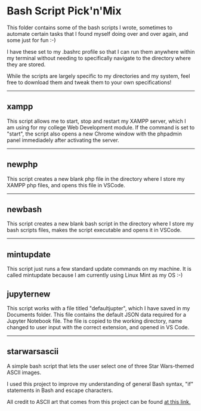 # Bash Script Pick'n'Mix

This folder contains some of the bash scripts I wrote, sometimes to automate certain tasks that I found myself doing over and over again, and some just for fun :-) 

I have these set to my .bashrc profile so that I can run them anywhere within my terminal without needing to specifically navigate to the directory where they are stored.

While the scripts are largely specific to my directories and my system, feel free to download them and tweak them to your own specifications!

___
## xampp


This script allows me to start, stop and restart my XAMPP server, which I am using for my college Web Development module. If the command is set to "start", the script also opens a new Chrome window with the phpadmin panel immediadely after activating the server.

___
## newphp

This script creates a new blank php file in the directory where I store my XAMPP php files, and opens this file in VSCode.

___
## newbash

This script creates a new blank bash script in the directory where I store my bash scripts files, makes the script executable and opens it in VSCode.

___
## mintupdate

This script just runs a few standard update commands on my machine. It is called mintupdate because I am currently using Linux Mint as my OS :-) 

## jupyternew

This script works with a file titled "defaultjupter", which I have saved in my Documents folder. This file contains the default JSON data required for a Jupyter Notebook file. The file is copied to the working directory, name changed to user input with the correct extension, and opened in VS Code. 

___
## starwarsascii

A simple bash script that lets the user select one of three Star Wars-themed ASCII images. 

I used this project to improve my understanding of general Bash syntax, "if" statements in Bash and escape characters.

All credit to ASCII art that comes from this project can be found [at this link.](https://textart.io/art/tag/star-wars/1)